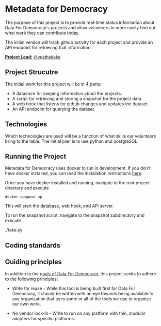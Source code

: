 # Metadata for Democracy

The purpose of this project is to provide real-time status information about Data For Democracy's projects and allow volunteers to more easily find out what work they can contribute today.

The initial version will track github activity for each project and provide an API endpoint for retrieving that information.

[**Project Lead:**](https://github.com/Data4Democracy/read-this-first/blob/master/lead-role-description.md) [@yesthatjake](https://datafordemocracy.slack.com/messages/@yesthatjake/) 

## Project Strucutre

The initial work for this project will be in 4 parts:

* A datastore for keeping information about the projects.
* A script for retrieving and storing a snapshot for the project data.
* A web hook that listens for github changes and updates the dataset.
* An API endpoint for querying the dataset.

## Technologies

Which technologies are used will be a function of what skills our volunteers bring to the table. The initial plan is to use python and postgreSQL.

## Running the Project

Metadata for Democracy uses docker to run in development. If you don't have docker installed, you can read the installation instructions [here](https://github.com/Data4Democracy/docker-scaffolding).

Once you have docker installed and running, navigate to the root project directory and execute

```docker-compose up```

This will start the database, web hook, and API server.

To run the snapshot script, navigate to the snapshot subdirectory and execute

./take.py

## Coding standards



## Guiding principles

In addition to the [goals of Data For Democracy](http://datafordemocracy.org/about.html), this project seeks to adhere to the following principles:

* Write for reuse - While this tool is being built first for Data For Democracy, it should be written with an eye towards being available to any organization that uses some or all of the tools we use to organize our own work.

* No vendor lock-in - Write to run on any platform with thin, modular adapters for specific platforms.
